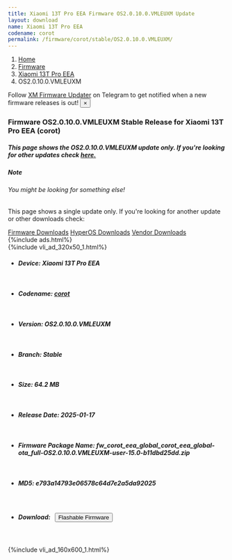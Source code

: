 ```yaml
---
title: Xiaomi 13T Pro EEA Firmware OS2.0.10.0.VMLEUXM Update
layout: download
name: Xiaomi 13T Pro EEA
codename: corot
permalink: /firmware/corot/stable/OS2.0.10.0.VMLEUXM/
---
```

<nav aria-label="breadcrumb">
    <ol class="breadcrumb">
        <li class="breadcrumb-item"><a href="/">Home</a></li>
        <li class="breadcrumb-item"><a href="/firmware/">Firmware</a></li>
        <li class="breadcrumb-item"><a href="/firmware/corot/">Xiaomi 13T Pro EEA</a></li>
        <li class="breadcrumb-item active" aria-current="page">OS2.0.10.0.VMLEUXM</li>
    </ol>
</nav>
<div class="alert alert-primary alert-dismissible fade show" role="alert">
    Follow <a href="https://t.me/XiaomiFirmwareUpdater" class="alert-link">XM Firmware Updater</a> on Telegram to get
    notified when a new firmware releases is out!
    <button type="button" class="close" data-dismiss="alert" aria-label="Close">
        <span aria-hidden="true">&times;</span>
    </button>
</div>
<div class="col-12 mx-auto">
    <h3 class="title bg-light p-2 rounded">Firmware OS2.0.10.0.VMLEUXM Stable Release for Xiaomi 13T Pro EEA (corot)</h3>
    <h5>This page shows the OS2.0.10.0.VMLEUXM update only. If you're looking for other updates check
        <a href="/firmware/corot/">here.</a></h5>
    <div class="card">
        <div class="card-body">
            <h5 class="card-title">Note</h5>
            <h6 class="card-subtitle mb-2 text-muted">You might be looking for something else!</h6>
            <p class="card-text">This page shows a single update only.
                If you're looking for another update or other downloads check:</p>
            <a href="/firmware/" class="card-link">Firmware Downloads</a>
            <a href="/hyperos/" class="card-link">HyperOS Downloads</a>
            <a href="/vendor/" class="card-link">Vendor Downloads</a>
        </div>
    </div>
    {%include ads.html%}
    <div class="row justify-content-center">
        <div class="col-10" id="downloads">
                    <div class="card card-body">
            {%include vli_ad_320x50_1.html%}
            <ul class="list-unstyled">
                <li style="padding-bottom: 10px;">
                    <h5><b>Device: </b>Xiaomi 13T Pro EEA</h5>
                </li>
                <li style="padding-bottom: 10px;">
                    <h5><b>Codename: </b> <a href="/firmware/corot/" target="_blank">corot</a> </h5>
                </li>
                <li style="padding-bottom: 10px;">
                    <h5><b>Version: </b>OS2.0.10.0.VMLEUXM</h5>
                </li>
                <li style="padding-bottom: 10px;">
                    <h5><b>Branch: </b>Stable</h5>
                </li>
                <li style="padding-bottom: 10px;">
                    <h5><b>Size: </b>64.2 MB</h5>
                </li>
                <li style="padding-bottom: 10px;">
                    <h5><b>Release Date: </b>2025-01-17</h5>
                </li>
                <li style="padding-bottom: 10px;">
                    <h5><b>Firmware Package Name: </b><span id="filename" class="text-dark">fw_corot_eea_global_corot_eea_global-ota_full-OS2.0.10.0.VMLEUXM-user-15.0-b11dbd25dd.zip</span></h5>
                </li>
                <li style="padding-bottom: 10px;">
                    <h5><b>MD5: </b><span id="md5" class="text-muted">e793a14793e06578c64d7e2a5da92025</span></h5>
                </li>
                <li style="padding-bottom: 10px;">
                    <h5><b>Download: </b><button type="button" id="download" class="btn btn-primary"
                    style="margin: 7px;" onclick="redirect('fw_corot_eea_global_corot_eea_global-ota_full-OS2.0.10.0.VMLEUXM-user-15.0-b11dbd25dd.zip'); return false;"><i class="fa fa-download"></i> Flashable Firmware</button></h5>
                </li>
            </ul>
        </div>
        </div>
        {%include vli_ad_160x600_1.html%}
    </div>
</div>
